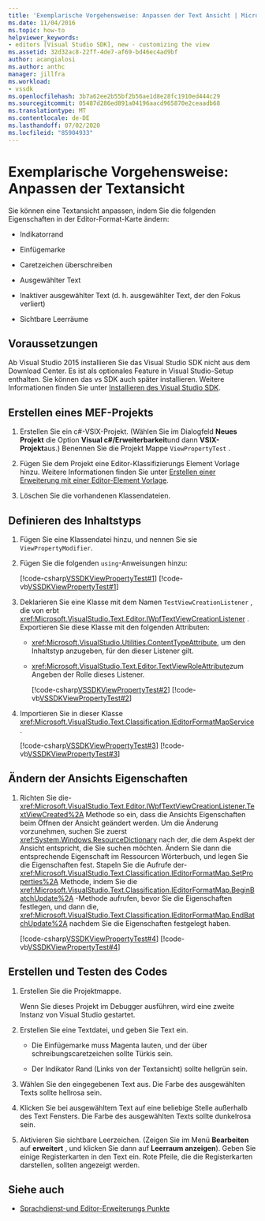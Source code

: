 ```yaml
---
title: 'Exemplarische Vorgehensweise: Anpassen der Text Ansicht | Microsoft-Dokumentation'
ms.date: 11/04/2016
ms.topic: how-to
helpviewer_keywords:
- editors [Visual Studio SDK], new - customizing the view
ms.assetid: 32d32ac8-22ff-4de7-af69-bd46ec4ad9bf
author: acangialosi
ms.author: anthc
manager: jillfra
ms.workload:
- vssdk
ms.openlocfilehash: 3b7a62ee2b55bf2b56ae1d8e28fc1910ed444c29
ms.sourcegitcommit: 05487d286ed891a04196aacd965870e2ceaadb68
ms.translationtype: MT
ms.contentlocale: de-DE
ms.lasthandoff: 07/02/2020
ms.locfileid: "85904933"
---
```

# <a name="walkthrough-customize-the-text-view"></a>Exemplarische Vorgehensweise: Anpassen der Textansicht
Sie können eine Textansicht anpassen, indem Sie die folgenden Eigenschaften in der Editor-Format-Karte ändern:

- Indikatorrand

- Einfügemarke

- Caretzeichen überschreiben

- Ausgewählter Text

- Inaktiver ausgewählter Text (d. h. ausgewählter Text, der den Fokus verliert)

- Sichtbare Leerräume

## <a name="prerequisites"></a>Voraussetzungen
 Ab Visual Studio 2015 installieren Sie das Visual Studio SDK nicht aus dem Download Center. Es ist als optionales Feature in Visual Studio-Setup enthalten. Sie können das vs SDK auch später installieren. Weitere Informationen finden Sie unter [Installieren des Visual Studio SDK](../extensibility/installing-the-visual-studio-sdk.md).

## <a name="create-a-mef-project"></a>Erstellen eines MEF-Projekts

1. Erstellen Sie ein c#-VSIX-Projekt. (Wählen Sie im Dialogfeld **Neues Projekt** die Option **Visual c#/Erweiterbarkeit**und dann **VSIX-Projekt**aus.) Benennen Sie die Projekt Mappe `ViewPropertyTest` .

2. Fügen Sie dem Projekt eine Editor-Klassifizierungs Element Vorlage hinzu. Weitere Informationen finden Sie unter [Erstellen einer Erweiterung mit einer Editor-Element Vorlage](../extensibility/creating-an-extension-with-an-editor-item-template.md).

3. Löschen Sie die vorhandenen Klassendateien.

## <a name="define-the-content-type"></a>Definieren des Inhaltstyps

1. Fügen Sie eine Klassendatei hinzu, und nennen Sie sie `ViewPropertyModifier`.

2. Fügen Sie die folgenden `using`-Anweisungen hinzu:

    [!code-csharp[VSSDKViewPropertyTest#1](../extensibility/codesnippet/CSharp/walkthrough-customizing-the-text-view_1.cs)]
    [!code-vb[VSSDKViewPropertyTest#1](../extensibility/codesnippet/VisualBasic/walkthrough-customizing-the-text-view_1.vb)]

3. Deklarieren Sie eine Klasse mit dem Namen `TestViewCreationListener` , die von erbt <xref:Microsoft.VisualStudio.Text.Editor.IWpfTextViewCreationListener> . Exportieren Sie diese Klasse mit den folgenden Attributen:

   - <xref:Microsoft.VisualStudio.Utilities.ContentTypeAttribute>, um den Inhaltstyp anzugeben, für den dieser Listener gilt.

   - <xref:Microsoft.VisualStudio.Text.Editor.TextViewRoleAttribute>zum Angeben der Rolle dieses Listener.

     [!code-csharp[VSSDKViewPropertyTest#2](../extensibility/codesnippet/CSharp/walkthrough-customizing-the-text-view_2.cs)]
     [!code-vb[VSSDKViewPropertyTest#2](../extensibility/codesnippet/VisualBasic/walkthrough-customizing-the-text-view_2.vb)]

4. Importieren Sie in dieser Klasse <xref:Microsoft.VisualStudio.Text.Classification.IEditorFormatMapService> .

    [!code-csharp[VSSDKViewPropertyTest#3](../extensibility/codesnippet/CSharp/walkthrough-customizing-the-text-view_3.cs)]
    [!code-vb[VSSDKViewPropertyTest#3](../extensibility/codesnippet/VisualBasic/walkthrough-customizing-the-text-view_3.vb)]

## <a name="change-the-view-properties"></a>Ändern der Ansichts Eigenschaften

1. Richten Sie die- <xref:Microsoft.VisualStudio.Text.Editor.IWpfTextViewCreationListener.TextViewCreated%2A> Methode so ein, dass die Ansichts Eigenschaften beim Öffnen der Ansicht geändert werden. Um die Änderung vorzunehmen, suchen Sie zuerst <xref:System.Windows.ResourceDictionary> nach der, die dem Aspekt der Ansicht entspricht, die Sie suchen möchten. Ändern Sie dann die entsprechende Eigenschaft im Ressourcen Wörterbuch, und legen Sie die Eigenschaften fest. Stapeln Sie die Aufrufe der- <xref:Microsoft.VisualStudio.Text.Classification.IEditorFormatMap.SetProperties%2A> Methode, indem Sie die <xref:Microsoft.VisualStudio.Text.Classification.IEditorFormatMap.BeginBatchUpdate%2A> -Methode aufrufen, bevor Sie die Eigenschaften festlegen, und dann die, <xref:Microsoft.VisualStudio.Text.Classification.IEditorFormatMap.EndBatchUpdate%2A> nachdem Sie die Eigenschaften festgelegt haben.

     [!code-csharp[VSSDKViewPropertyTest#4](../extensibility/codesnippet/CSharp/walkthrough-customizing-the-text-view_4.cs)]
     [!code-vb[VSSDKViewPropertyTest#4](../extensibility/codesnippet/VisualBasic/walkthrough-customizing-the-text-view_4.vb)]

## <a name="build-and-test-the-code"></a>Erstellen und Testen des Codes

1. Erstellen Sie die Projektmappe.

     Wenn Sie dieses Projekt im Debugger ausführen, wird eine zweite Instanz von Visual Studio gestartet.

2. Erstellen Sie eine Textdatei, und geben Sie Text ein.

    - Die Einfügemarke muss Magenta lauten, und der über schreibungscaretzeichen sollte Türkis sein.

    - Der Indikator Rand (Links von der Textansicht) sollte hellgrün sein.

3. Wählen Sie den eingegebenen Text aus. Die Farbe des ausgewählten Texts sollte hellrosa sein.

4. Klicken Sie bei ausgewähltem Text auf eine beliebige Stelle außerhalb des Text Fensters. Die Farbe des ausgewählten Texts sollte dunkelrosa sein.

5. Aktivieren Sie sichtbare Leerzeichen. (Zeigen Sie im Menü **Bearbeiten** auf **erweitert** , und klicken Sie dann auf **Leerraum anzeigen**). Geben Sie einige Registerkarten in den Text ein. Rote Pfeile, die die Registerkarten darstellen, sollten angezeigt werden.

## <a name="see-also"></a>Siehe auch
- [Sprachdienst-und Editor-Erweiterungs Punkte](../extensibility/language-service-and-editor-extension-points.md)
